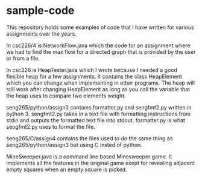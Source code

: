 # sample-code
This repository holds some examples of code that I have written for various assignments over the years.

In csc226/4 is NetworkFlow.java which the code for an assignment where we had to find the max flow for a directed graph that is provided by the user or from a file.

In csc226 is HeapTester.java which I wrote because I needed a good flexible heap for a few assignments. It contains the class HeapElement which you can change when implementing in other programs. The heap will still work after changing HeapElement as long as you call the variable that the heap uses to compare two elements weight.

seng265/python/assign3 contains formatter.py and sengfmt2.py written in python 3. sengfmt2.py takes in a text file with formatting instructions from stdin and outputs the formatted text file into stdout. formatter.py is what sengfmt2.py uses to format the file.

seng265/C/assign4 contains the files used to do the same thing as seng265/python/assign3 but using C insted of python.

MineSweeper.java is a command line based Minesweeper game. It implements all the features in the original game exept for revealing adjacent empty squares when an empty square is picked.
